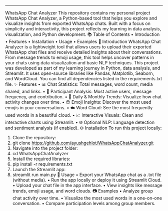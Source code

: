 ________________________________________
WhatsApp Chat Analyzer
This repository contains my personal project WhatsApp Chat Analyzer, a Python-based tool that helps you explore and visualize insights from exported WhatsApp chats. Built with a focus on simplicity and interactivity, this project reflects my learning in data analysis, visualization, and Python development.
📚 Table of Contents
•	Introduction
•	Features
•	Installation
•	Usage
•	Examples
📌 Introduction
WhatsApp Chat Analyzer is a lightweight tool that allows users to upload their exported WhatsApp chat files and receive detailed insights about their conversations. From message trends to emoji usage, this tool helps uncover patterns in your chats using data visualization and basic NLP techniques.
This project was developed as part of my learning journey in Python, data analysis, and Streamlit. It uses open-source libraries like Pandas, Matplotlib, Seaborn, and WordCloud. You can find all dependencies listed in the requirements.txt file.
✨ Features
•	📊 Chat Statistics: Total messages, word count, media shared, and links.
•	👥 Participant Analysis: Most active users, message frequency, and contribution.
•	📅 Daily & Monthly Trends: Visualize how chat activity changes over time.
•	😊 Emoji Insights: Discover the most used emojis in your conversations.
•	☁️ Word Cloud: See the most frequently used words in a beautiful cloud.
•	📈 Interactive Visuals: Clean and interactive charts using Streamlit.
•	🌐 Optional NLP: Language detection and sentiment analysis (if enabled).
⚙️ Installation
To run this project locally:
1.	Clone the repository:
2.	git clone https://github.com/ayushgehlot/WhatsAppChatAnalyzer.git
3.	Navigate into the project folder:
4.	cd WhatsAppChatAnalyzer
5.	Install the required libraries:
6.	pip install -r requirements.txt
7.	Launch the Streamlit app:
8.	streamlit run main.py
🚀 Usage
•	Export your WhatsApp chat as a .txt file (without media).
•	Run the app locally or deploy it using Streamlit Cloud.
•	Upload your chat file in the app interface.
•	View insights like message trends, emoji usage, and word clouds.
📷 Examples
•	Analyze group chat activity over time.
•	Visualize the most used words in a one-on-one conversation.
•	Compare participation levels among group members.
